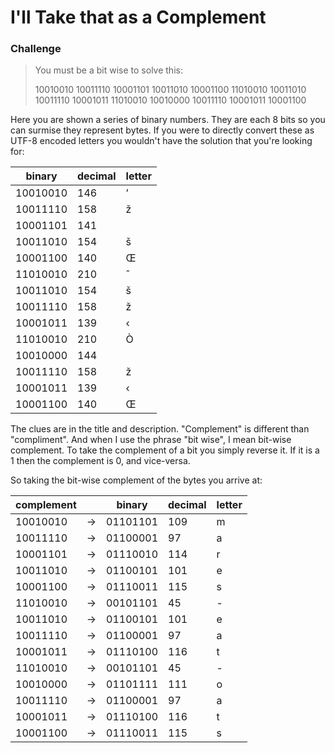 # I'll Take that as a Complement

### Challenge
> You must be a bit wise to solve this: 
> 
> 10010010 10011110 10001101 10011010 10001100 11010010 10011010 10011110 10001011 11010010 10010000 10011110 10001011 10001100 

Here you are shown a series of binary numbers. They are each 8 bits so you can surmise they represent bytes. If you were to directly convert these as UTF-8 encoded letters you wouldn't have the solution that you're looking for:

|binary|decimal|letter|
|----------|----------|----------|
|10010010|146|&rsquo;|
|10011110|158|ž|
|10001101|141||
|10011010|154|&scaron;|
|10001100|140|Œ|
|11010010|210|ˆ|
|10011010|154|&scaron;|
|10011110|158|ž|
|10001011|139|‹|
|11010010|210|Ò|
|10010000|144||
|10011110|158|ž|
|10001011|139|‹|
|10001100|140|Œ| 

The clues are in the title and description. "Complement" is different than "compliment". And when I use the phrase "bit wise", I mean bit-wise complement. To take the complement of a bit you simply reverse it. If it is a 1 then the complement is 0, and vice-versa.

So taking the bit-wise complement of the bytes you arrive at:

|complement| |binary|decimal|letter|
|----------|----------|----|----------|----------|
|10010010|->|01101101|109|m|
|10011110|->|01100001|97|a|
|10001101|->|01110010|114|r|
|10011010|->|01100101|101|e|
|10001100|->|01110011|115|s|
|11010010|->|00101101|45|-|
|10011010|->|01100101|101|e|
|10011110|->|01100001|97|a|
|10001011|->|01110100|116|t|
|11010010|->|00101101|45|-|
|10010000|->|01101111|111|o|
|10011110|->|01100001|97|a|
|10001011|->|01110100|116|t|
|10001100|->|01110011|115|s| 